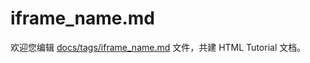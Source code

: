 iframe_name.md
===

欢迎您编辑 <a target="__blank" href="https://github.com/jaywcjlove/html-tutorial/blob/master/docs/tags/iframe_name.md">docs/tags/iframe_name.md</a> 文件，共建 HTML Tutorial 文档。